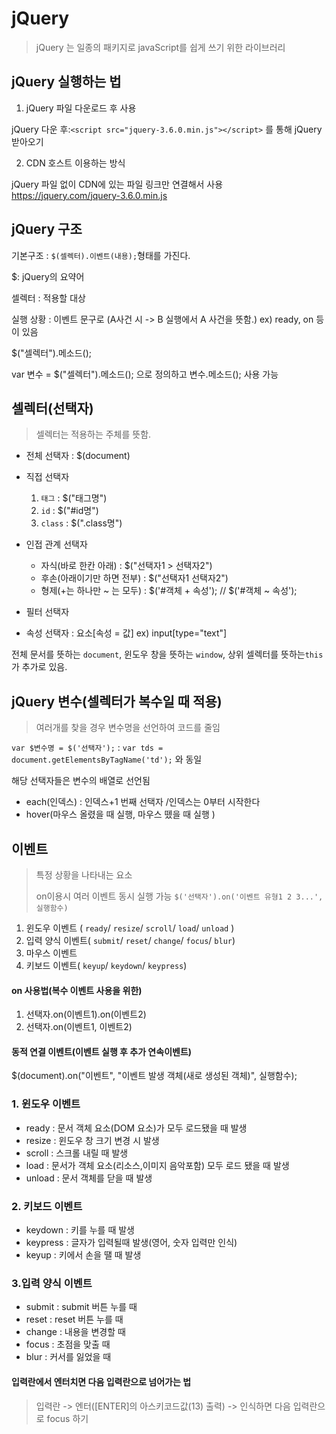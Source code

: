 # jQuery

> jQuery 는 일종의 패키지로 javaScript를 쉽게 쓰기 위한 라이브러리



## jQuery 실행하는 법

1. jQuery 파일 다운로드 후 사용

jQuery 다운 후:`<script src="jquery-3.6.0.min.js"></script>` 를 통해 jQuery 받아오기

2. CDN 호스트 이용하는 방식

jQuery 파일 없이 CDN에 있는 파일 링크만 연결해서 사용 https://jquery.com/jquery-3.6.0.min.js



## jQuery 구조

기본구조 : `$(셀렉터).이벤트(내용);`형태를 가진다.

$: jQuery의 요약어

셀렉터 : 적용할 대상

실행 상황 : 이벤트 문구로 (A사건 시 -> B 실행에서 A 사건을 뜻함.) ex) ready, on 등이 있음



$("셀렉터").메소드();

var 변수 = $("셀렉터").메소드(); 으로 정의하고 변수.메소드(); 사용 가능





## 셀렉터(선택자)

> 셀렉터는 적용하는 주체를 뜻함.

- 전체 선택자 :  $(document) 

- 직접 선택자 
  1. `태그` : $("태그명") 
  2. `id` : $("#id명")
  3. `class` : $(".class명") 
- 인접 관계 선택자
  - 자식(바로 한칸 아래) : $("선택자1 > 선택자2")
  - 후손(아래이기만 하면 전부) : $("선택자1 선택자2") 
  - 형제(+는 하나만 ~ 는 모두) : $('#객체 + 속성'); // $('#객체 ~ 속성');
- 필터 선택자
- 속성 선택자 : 요소[속성 = 값]  ex) input[type="text"]



전체 문서를 뜻하는 `document`, 윈도우 창을 뜻하는 `window`, 상위 셀렉터를 뜻하는`this` 가 추가로 있음. 





## jQuery 변수(셀렉터가 복수일 때 적용)

> 여러개를 찾을 경우 변수명을 선언하여 코드를 줄임

`var $변수명 = $('선택자');`  : `var tds = document.getElementsByTagName('td');` 와 동일

해당 선택자들은 변수의 배열로 선언됨

- each(인덱스) : 인덱스+1 번째 선택자 /인덱스는 0부터 시작한다
- hover(마우스 올렸을 때 실행, 마우스 뗐을 때 실행 )



## 이벤트 

> 특정 상황을 나타내는 요소
>
> on이용시 여러 이벤트 동시 실행 가능 `$('선택자').on('이벤트 유형1 2 3...', 실행함수)`

1. 윈도우 이벤트 ( `ready`/ `resize`/ `scroll`/ `load`/ `unload` )
2. 입력 양식 이벤트( `submit`/ `reset`/ `change`/ `focus`/ `blur`)
3. 마우스 이벤트
4. 키보드 이벤트( `keyup`/ `keydown`/ `keypress`)



#### on 사용법(복수 이벤트 사용을 위한)

1. 선택자.on(이벤트1).on(이벤트2)
2. 선택자.on(이벤트1, 이벤트2)



#### 동적 연결 이벤트(이벤트 실행 후 추가 연속이벤트)

$(document).on("이벤트", "이벤트 발생 객체(새로 생성된 객체)", 실행함수);





### 1. 윈도우 이벤트

- ready : 문서 객체 요소(DOM 요소)가 모두 로드됐을 때 발생
- resize : 윈도우 창 크기 변경 시 발생
- scroll : 스크롤 내릴 때 발생
- load : 문서가 객체 요소(리소스,이미지 음악포함) 모두 로드 됐을 때 발생 
- unload : 문서 객체를 닫을 때 발생





### 2. 키보드 이벤트

- keydown : 키를 누를 때 발생
- keypress : 글자가 입력될때 발생(영어, 숫자 입력만 인식)
- keyup : 키에서 손을 땔 때 발생



### 3.입력 양식 이벤트

- submit : submit 버튼 누를 때
- reset : reset 버튼 누를 때
- change : 내용을 변경할 때
- focus : 초점을 맞출 때
- blur : 커서를 잃었을 때





#### 입력란에서 엔터치면 다음 입력란으로 넘어가는 법

> 입력란 -> 엔터([ENTER]의 아스키코드값(13) 출력) -> 인식하면 다음 입력란으로 focus 하기